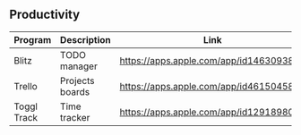 ## Productivity

| Program | Description | Link | Plugins | Comment |
| --- | --- | --- | --- | --- |
| Blitz | TODO manager | https://apps.apple.com/app/id1463093832 |
| Trello | Projects boards | https://apps.apple.com/app/id461504587 |
| Toggl Track | Time tracker | https://apps.apple.com/app/id1291898086 |

